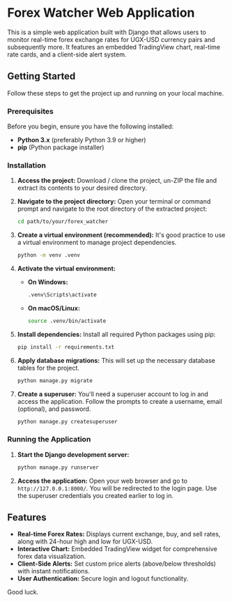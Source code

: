 # Forex Watcher Web Application

This is a simple web application built with Django that allows users to monitor real-time forex exchange rates for UGX-USD currency pairs and subsequently more. It features an embedded TradingView chart, real-time rate cards, and a client-side alert system.

## Getting Started

Follow these steps to get the project up and running on your local machine.

### Prerequisites

Before you begin, ensure you have the following installed:

*   **Python 3.x** (preferably Python 3.9 or higher)
*   **pip** (Python package installer)

### Installation

1.  **Access the project:**
    Download / clone the project, un-ZIP the file and extract its contents to your desired directory.

2.  **Navigate to the project directory:**
    Open your terminal or command prompt and navigate to the root directory of the extracted project:
    ```bash
    cd path/to/your/forex_watcher
    ```

3.  **Create a virtual environment (recommended):**
    It's good practice to use a virtual environment to manage project dependencies.
    ```bash
    python -m venv .venv
    ```

4.  **Activate the virtual environment:**
    *   **On Windows:**
        ```bash
        .venv\Scripts\activate
        ```
    *   **On macOS/Linux:**
        ```bash
        source .venv/bin/activate
        ```

5.  **Install dependencies:**
    Install all required Python packages using pip:
    ```bash
    pip install -r requirements.txt
    ```

6.  **Apply database migrations:**
    This will set up the necessary database tables for the project.
    ```bash
    python manage.py migrate
    ```

7.  **Create a superuser:**
    You'll need a superuser account to log in and access the application. Follow the prompts to create a username, email (optional), and password.
    ```bash
    python manage.py createsuperuser
    ```

### Running the Application

1.  **Start the Django development server:**
    ```bash
    python manage.py runserver
    ```

2.  **Access the application:**
    Open your web browser and go to `http://127.0.0.1:8000/`.
    You will be redirected to the login page. Use the superuser credentials you created earlier to log in.

## Features

*   **Real-time Forex Rates:** Displays current exchange, buy, and sell rates, along with 24-hour high and low for UGX-USD.
*   **Interactive Chart:** Embedded TradingView widget for comprehensive forex data visualization.
*   **Client-Side Alerts:** Set custom price alerts (above/below thresholds) with instant notifications.
*   **User Authentication:** Secure login and logout functionality.



Good luck.
